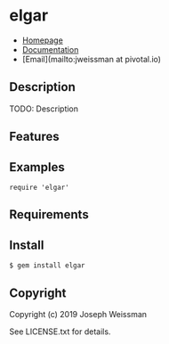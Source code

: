 # elgar

* [Homepage](https://rubygems.org/gems/elgar)
* [Documentation](http://rubydoc.info/gems/elgar/frames)
* [Email](mailto:jweissman at pivotal.io)

## Description

TODO: Description

## Features

## Examples

    require 'elgar'

## Requirements

## Install

    $ gem install elgar

## Copyright

Copyright (c) 2019 Joseph Weissman

See LICENSE.txt for details.
